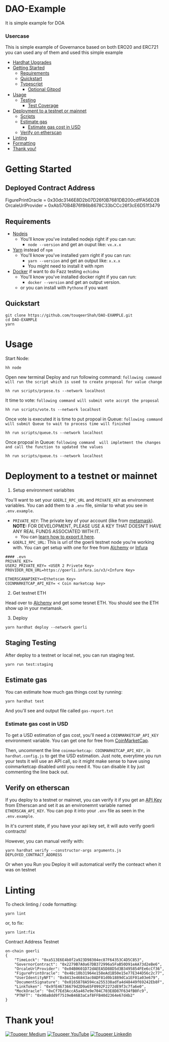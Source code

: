 # DAO-Example

It is simple example for DOA 

### Usercase

This is simple example of Governance based on both ERO20 and ERC721 you can used any of them and used this simple example

- [Hardhat Upgrades](#hardhat-upgrades)
- [Getting Started](#getting-started)
  - [Requirements](#requirements)
  - [Quickstart](#quickstart)
  - [Typescript](#typescript)
    - [Optional Gitpod](#optional-gitpod)
- [Usage](#usage)
  - [Testing](#testing)
    - [Test Coverage](#test-coverage)
- [Deployment to a testnet or mainnet](#deployment-to-a-testnet-or-mainnet)
  - [Scripts](#scripts)
  - [Estimate gas](#estimate-gas)
    - [Estimate gas cost in USD](#estimate-gas-cost-in-usd)
  - [Verify on etherscan](#verify-on-etherscan)
- [Linting](#linting)
- [Formatting](#formatting)
- [Thank you!](#thank-you)

# Getting Started

## Deployed Contract Address
FigurePrintOracle = 0x30dc3146E8D2b07D26f0B7681DB200cdfFA56D28
OrcaleUrlProvider = 0xAb570B4B76f86b8678C33bCCc26f3cE6D51f3479

## Requirements

- [Nodejs](https://nodejs.org/en/)
  - You'll know you've installed nodejs right if you can run:
    - `node --version` and get an ouput like: `vx.x.x`
- [Yarn](https://classic.yarnpkg.com/lang/en/docs/install/) instead of `npm`
  - You'll know you've installed yarn right if you can run:
    - `yarn --version` and get an output like: `x.x.x`
    - You might need to install it with npm
- [Docker](https://docs.docker.com/get-docker/) if want to do Fazz testing `echidna`
  - You'll know you've installed docker right if you can run:
    - `docker --version` and get an output version.
  - or you can install with `Pythone` if you want

## Quickstart

```
git clone https://github.com/touqeerShah/DAO-EXAMPLE.git
cd DAO-EXAMPLE
yarn
```

# Usage

Start Node:
```
hh node
```

Open new terminal Deploy and run following command:
`following command will run the script which is used to create proposal for value change`

```
hh run scripts/prpose.ts --network localhost

```

It time to vote:
`following command will submit vote accrpt the proposal`

```
hh run scripts/vote.ts --network localhost

```

Once vote is executed it is time to put propoal in Queue:
`following command will submit Queue to wait to process time will finished `

```
hh run scripts/queue.ts --network localhost

```


Once propoal in Queue:
`following command  will impletment the changes and call the function to updated the values`

```
hh run scripts/queue.ts --network localhost

```


# Deployment to a testnet or mainnet

1. Setup environment variabltes

You'll want to set your `GOERLI_RPC_URL` and `PRIVATE_KEY` as environment variables. You can add them to a `.env` file, similar to what you see in `.env.example`.

- `PRIVATE_KEY`: The private key of your account (like from [metamask](https://metamask.io/)). **NOTE:** FOR DEVELOPMENT, PLEASE USE A KEY THAT DOESN'T HAVE ANY REAL FUNDS ASSOCIATED WITH IT.
  - You can [learn how to export it here](https://metamask.zendesk.com/hc/en-us/articles/360015289632-How-to-Export-an-Account-Private-Key).
- `GOERLI_RPC_URL`: This is url of the goerli testnet node you're working with. You can get setup with one for free from [Alchemy](https://alchemy.com/?a=673c802981) or [Infura](https://www.infura.io/)

```
#### .evn
PRIVATE_KEY=
USER2_PRIVATE_KEY= <USER 2 Privete Key>
PROVIDER_REN_URL=https://goerli.infura.io/v3/<Infure Key>

ETHERSCANAPIKEY=<Ethetscan Key>
COINMARKETCAP_API_KEY= < Coin marketcap key>
```

2. Get testnet ETH

Head over to [Alchemy](https://goerlifaucet.com/) and get some tesnet ETH. You should see the ETH show up in your metamask.

3. Deploy

```
yarn hardhat deploy --network goerli
```

## Staging Testing

After deploy to a testnet or local net, you can run staging test.

```
yarn run test:staging
```

## Estimate gas

You can estimate how much gas things cost by running:

```
yarn hardhat test
```

And you'll see and output file called `gas-report.txt`

### Estimate gas cost in USD

To get a USD estimation of gas cost, you'll need a `COINMARKETCAP_API_KEY` environment variable. You can get one for free from [CoinMarketCap](https://pro.coinmarketcap.com/signup).

Then, uncomment the line `coinmarketcap: COINMARKETCAP_API_KEY,` in `hardhat.config.js` to get the USD estimation. Just note, everytime you run your tests it will use an API call, so it might make sense to have using coinmarketcap disabled until you need it. You can disable it by just commenting the line back out.

## Verify on etherscan

If you deploy to a testnet or mainnet, you can verify it if you get an [API Key](https://etherscan.io/myapikey) from Etherscan and set it as an environemnt variable named `ETHERSCAN_API_KEY`. You can pop it into your `.env` file as seen in the `.env.example`.

In it's current state, if you have your api key set, it will auto verify goerli contracts!

However, you can manual verify with:

```
yarn hardhat verify --constructor-args arguments.js DEPLOYED_CONTRACT_ADDRESS
```

Or when you Run you Deploy it will automatical verify the conteact when it was on testnet

# Linting

To check linting / code formatting:

```
yarn lint
```

or, to fix:

```
yarn lint:fix
```

Contract Address Testnet
```
on-chain goerli
{
    "TimeLock": "0xa513E6E4b8f2a923D98304ec87F64353C4D5C853",
    "GovernorContract": "0x2279B7A0a67DB372996a5FaB50D91eAA73d2eBe6",
    "OrcaleUrlProvider": "0x04B0601D72dAEEA5D88D5d3B3495854FEe6cCf36",
    "FigurePrintOracle": "0x48c10b31964e158eAd1B50e15e77E344D56c2c77",
    "UserIdentityNFT": "0x8413e46843ac0ADF81d0b1889dCa1EF01a03e679",
    "DocumentSignature": "0x0165878A594ca255338adfa4d48449f69242Eb8F",
    "LinkToken": "0x9fE46736679d2D9a65F0992F2272dE9f3c7fa6e0",
    "MockOracle": "0xCf7Ed3AccA5a467e9e704C703E8D87F634fB0Fc9",
    "PTNFT": "0x90aBdd9f7519eB46B3aCaf8FFB40d2364e67d4b2"
}
```

# Thank you!

[![Touqeer Medium](https://img.shields.io/badge/Medium-000000?style=for-the-badge&logo=medium&logoColor=white)](https://medium.com/@touqeershah32)
[![Touqeer YouTube](https://img.shields.io/badge/YouTube-FF0000?style=for-the-badge&logo=youtube&logoColor=white)](https://www.youtube.com/channel/UC3oUDpfMOBefugPp4GADyUQ)
[![Touqeer Linkedin](https://img.shields.io/badge/LinkedIn-0077B5?style=for-the-badge&logo=linkedin&logoColor=white)](https://www.linkedin.com/in/touqeer-shah/)
